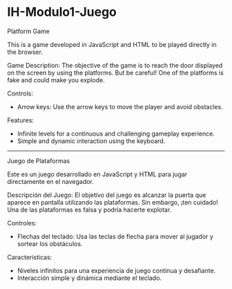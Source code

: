 # IH-Modulo1-Juego

Platform Game

This is a game developed in JavaScript and HTML to be played directly in the browser.

Game Description:
The objective of the game is to reach the door displayed on the screen by using the platforms. But be careful! One of the platforms is fake and could make you explode.

Controls:
- Arrow keys: Use the arrow keys to move the player and avoid obstacles.

Features:
- Infinite levels for a continuous and challenging gameplay experience.
- Simple and dynamic interaction using the keyboard.

---------------------------------------------------------------------------------------------------------------------------------------

Juego de Plataformas

Este es un juego desarrollado en JavaScript y HTML para jugar directamente en el navegador.

Descripción del Juego:
El objetivo del juego es alcanzar la puerta que aparece en pantalla utilizando las plataformas. Sin embargo, ¡ten cuidado! Una de las plataformas es falsa y podría hacerte explotar.

Controles:
 - Flechas del teclado: Usa las teclas de flecha para mover al jugador y sortear los obstáculos.

Características:
 - Niveles infinitos para una experiencia de juego continua y desafiante.
 - Interacción simple y dinámica mediante el teclado.
